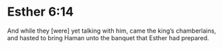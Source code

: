 # Esther 6:14

And while they [were] yet talking with him, came the king’s chamberlains, and hasted to bring Haman unto the banquet that Esther had prepared.